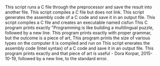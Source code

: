This script runs a C file through the preprocessor and save the result into another file.
This script compiles a C file but does not link.
This script generates the assembly code of a C code and save it in an output file.
This script compiles a C file and creates an executable named cisfun
This C program prints exactly "Programming is like building a multilingual puzzle, followed by a new line.
This program prints exactly with proper grammar, but the outcome is a piece of art,
This program prints the size of various types on the computer it is compiled and run on
This script enerates the assembly code (Intel syntax) of a C code and save it in an output file.
This program prints exactly and that piece of art is useful - Dora Korpar, 2015-10-19, followed by a new line, to the standard error.
